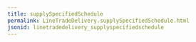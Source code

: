 ```yaml
---
title: supplySpecifiedSchedule
permalink: LineTradeDelivery.supplySpecifiedSchedule.html
jsonid: linetradedelivery_supplyspecifiedschedule
---
```

